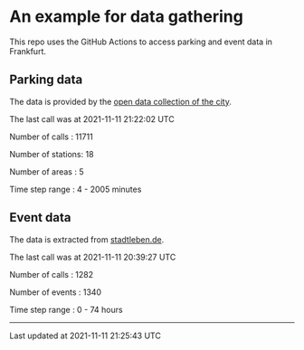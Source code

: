 # An example for data gathering

This repo uses the GitHub Actions to access parking and event data in Frankfurt.

## Parking data
The data is provided by the [open data collection of the city](https://www.offenedaten.frankfurt.de/).

The last call was at 2021-11-11 21:22:02 UTC

Number of calls   : 11711

Number of stations:    18

Number of areas   :     5

Time step range   :     4 -  2005 minutes


## Event data
The data is extracted from [stadtleben.de](https://stadtleben.de/frankfurt/).

The last call was at 2021-11-11 20:39:27 UTC

Number of calls   : 1282

Number of events  : 1340

Time step range   :    0 -   74 hours


----

Last updated at 2021-11-11 21:25:43 UTC
